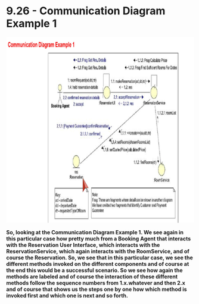 # 9.26 - Communication Diagram Example 1

<img src="/images/09_26_01.jpg" width="800" height="500">

**So, looking at the Communication Diagram Example 1. We see again in this particular case how pretty much from a Booking Agent that interacts with the Reservation User Interface, which interacts with the ReservationService, which again interacts with the RoomService, and of course the Reservation. So, we see that in this particular case, we see the different methods invoked on the different components and of course at the end this would be a successful scenario. So we see how again the methods are labeled and of course the interaction of these different methods follow the sequence numbers from 1.x.whatever and then 2.x and of course that shows us the steps one by one how which method is invoked first and which one is next and so forth.**